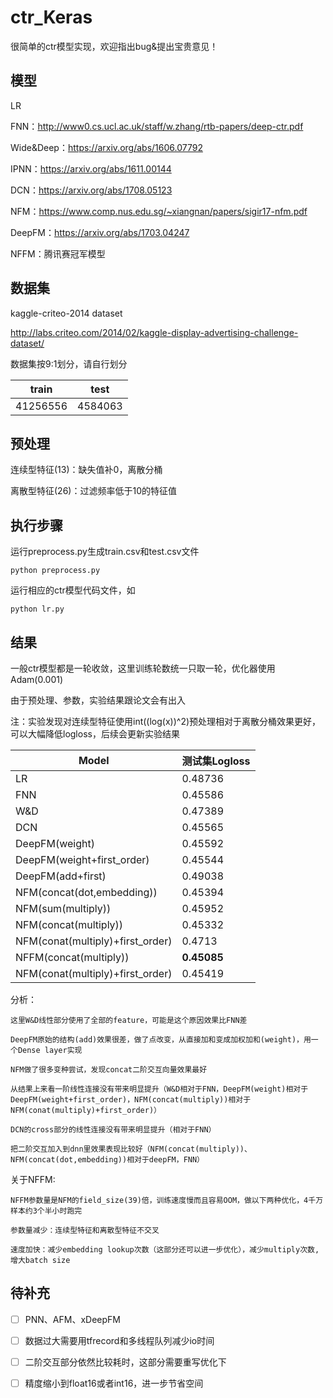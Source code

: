 # ctr_Keras
很简单的ctr模型实现，欢迎指出bug&提出宝贵意见！

## 模型
LR

FNN：http://www0.cs.ucl.ac.uk/staff/w.zhang/rtb-papers/deep-ctr.pdf

Wide&Deep：https://arxiv.org/abs/1606.07792

IPNN：https://arxiv.org/abs/1611.00144

DCN：https://arxiv.org/abs/1708.05123

NFM：https://www.comp.nus.edu.sg/~xiangnan/papers/sigir17-nfm.pdf

DeepFM：https://arxiv.org/abs/1703.04247

NFFM：腾讯赛冠军模型


## 数据集

kaggle-criteo-2014 dataset

http://labs.criteo.com/2014/02/kaggle-display-advertising-challenge-dataset/

数据集按9:1划分，请自行划分

train | test
-|-
41256556|4584063


## 预处理
连续型特征(13)：缺失值补0，离散分桶

离散型特征(26)：过滤频率低于10的特征值

## 执行步骤
运行preprocess.py生成train.csv和test.csv文件
```
python preprocess.py
```
运行相应的ctr模型代码文件，如
```
python lr.py
```

## 结果
一般ctr模型都是一轮收敛，这里训练轮数统一只取一轮，优化器使用Adam(0.001)

由于预处理、参数，实验结果跟论文会有出入

注：实验发现对连续型特征使用int((log(x))^2)预处理相对于离散分桶效果更好，可以大幅降低logloss，后续会更新实验结果

Model | 测试集Logloss
-|-
LR|0.48736
FNN|0.45586
W&D|0.47389
DCN|0.45565
DeepFM(weight)|0.45592
DeepFM(weight+first_order)|0.45544
DeepFM(add+first)|0.49038
NFM(concat(dot,embedding))|0.45394
NFM(sum(multiply))|0.45952
NFM(concat(multiply))|0.45332
NFM(conat(multiply)+first_order)|0.4713
NFFM(concat(multiply))|**0.45085**
NFM(conat(multiply)+first_order)|0.45419


分析：
```
这里W&D线性部分使用了全部的feature，可能是这个原因效果比FNN差

DeepFM原始的结构(add)效果很差，做了点改变，从直接加和变成加权加和(weight)，用一个Dense layer实现

NFM做了很多变种尝试，发现concat二阶交互向量效果最好

从结果上来看一阶线性连接没有带来明显提升（W&D相对于FNN，DeepFM(weight)相对于DeepFM(weight+first_order)，NFM(concat(multiply))相对于NFM(conat(multiply)+first_order)）

DCN的cross部分的线性连接没有带来明显提升（相对于FNN）

把二阶交互加入到dnn里效果表现比较好（NFM(concat(multiply))、NFM(concat(dot,embedding))相对于deepFM，FNN）
```
关于NFFM:
```
NFFM参数量是NFM的field_size(39)倍，训练速度慢而且容易OOM，做以下两种优化，4千万样本约3个半小时跑完

参数量减少：连续型特征和离散型特征不交叉

速度加快：减少embedding lookup次数（这部分还可以进一步优化），减少multiply次数,增大batch size
```

## 待补充
- [ ] PNN、AFM、xDeepFM

- [ ] 数据过大需要用tfrecord和多线程队列减少io时间

- [ ] 二阶交互部分依然比较耗时，这部分需要重写优化下
 
- [ ] 精度缩小到float16或者int16，进一步节省空间



